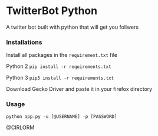 # TwitterBot Python

A twitter bot built with python that will get you follwers

### Installations
Install all packages in the `requirement.txt` file

Python 2
`pip install -r requirements.txt`

Python 3
`pip3 install -r requirements.txt`

Download Gecko Driver and paste it in your firefox directory

### Usage

`python app.py -u [@USERNAME] -p [PASSWORD]`

@CIRLORM
